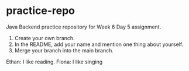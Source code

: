 # practice-repo

Java Backend practice repository for Week 6 Day 5 assignment.

1. Create your own branch.
2. In the README, add your name and mention one thing about yourself.
3. Merge your branch into the main branch.

Ethan: I like reading.
Fiona: I like singing
